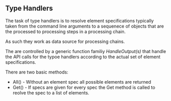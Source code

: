 ## Type Handlers

The task of type handlers is to resolve element specifications typically
taken from the command line arguments to a sequenece of objects that are
the processed to processing steps in a processing chain.

As such they work as data source for processing chains.

The are controlled by a generic function familiy *HandleOutput(s)* that handle
the API calls for the typoe handlers according to the actual set of
element specifications.

There are two basic methods:

- All() - Without an element spec all possible elements are returned
- Get() - If specs are given for every spec the Get method is called
  to reolve the spec to a list of elements.